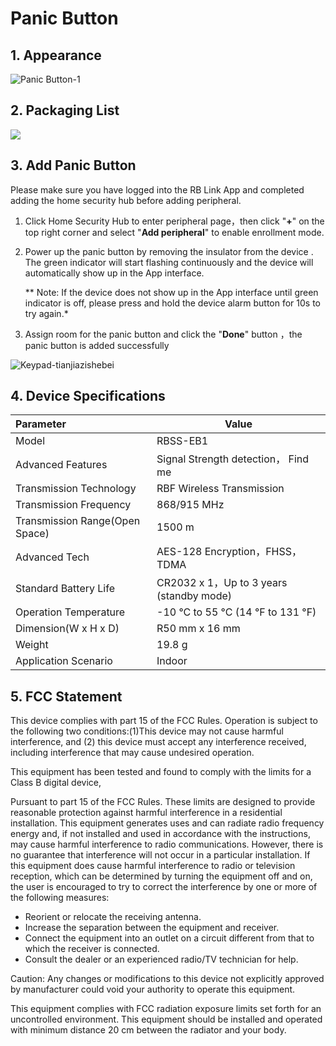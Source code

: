 # Panic Button

## 1. Appearance

![Panic Button-1](https://dusunprj.oss-us-west-1.aliyuncs.com/Panic%20Button-1.png)

## 2. Packaging List

![](https://dusunprj.oss-us-west-1.aliyuncs.com/Panic%20Button-2.png)

## 3. Add Panic Button

Please make sure you have logged into the RB Link App and completed adding the home security hub before adding peripheral.

1. Click Home Security Hub to enter peripheral page，then click "**+**" on the top right corner and select "**Add peripheral**" to enable enrollment mode.

2. Power up the panic button by removing the insulator from the device . The green indicator will start flashing continuously and the device will automatically show up in the App interface.

   ** Note: If the device does not show up in the App interface until green indicator is off, please press and hold the device alarm button for 10s to try again.*

3. Assign room for the panic button and click the "**Done**" button ，the panic button is added successfully

![Keypad-tianjiazishebei](https://dusunprj.oss-us-west-1.aliyuncs.com/Keypad-tianjiazishebei.png)

## 4. Device Specifications

| Parameter                      | Value                                    |
| :----------------------------- | ---------------------------------------- |
| Model                          | RBSS-EB1                                 |
| Advanced Features              | Signal Strength detection， Find me      |
| Transmission Technology        | RBF Wireless Transmission                |
| Transmission Frequency         | 868/915 MHz                              |
| Transmission Range(Open Space) | 1500 m                                   |
| Advanced Tech                  | AES-128 Encryption，FHSS， TDMA          |
| Standard Battery Life          | CR2032 x 1，Up to 3 years (standby mode) |
| Operation Temperature          | -10 °C to 55 °C (14 °F to 131 °F)        |
| Dimension(W x H x D)           | R50 mm x 16 mm                           |
| Weight                         | 19.8 g                                   |
| Application Scenario           | Indoor                                   |

## 5. FCC  Statement

This device complies with part 15 of the FCC Rules. Operation is subject to the following two conditions:(1)This device may not cause harmful interference, and (2) this device must accept any interference received, including interference that may cause undesired operation.

This equipment has been tested and found to comply with the limits for a Class B digital device,

Pursuant to part 15 of the FCC Rules. These limits are designed to provide reasonable protection against harmful interference in a residential installation. This equipment generates uses and can radiate radio frequency energy and, if not installed and used in accordance with the instructions, may cause harmful interference to radio communications. However, there is no guarantee that interference will not occur in a particular installation. If this equipment does cause harmful interference to radio or television reception, which can be determined by turning the equipment off and on, the user is encouraged to try to correct the interference by one or more of the following measures:

- Reorient or relocate the receiving antenna.
- Increase the separation between the equipment and receiver.
- Connect the equipment into an outlet on a circuit different from that to which the receiver is connected.
- Consult the dealer or an experienced radio/TV technician for help.

Caution: Any changes or modifications to this device not explicitly approved by manufacturer could void your authority to operate this equipment.

This equipment complies with FCC radiation exposure limits set forth for an uncontrolled environment. This equipment should be installed and operated with minimum distance 20 cm between the radiator and your body.


